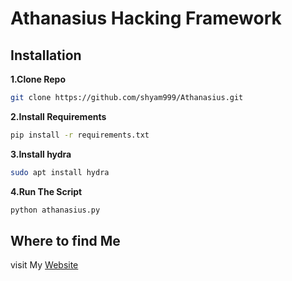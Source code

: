 # Athanasius Hacking Framework

## Installation
**1.Clone Repo**
```sh
git clone https://github.com/shyam999/Athanasius.git
```
**2.Install Requirements**
```sh
pip install -r requirements.txt
```
**3.Install hydra**
```sh
sudo apt install hydra
```
**4.Run The Script**
```sh
python athanasius.py
```

## Where to find Me
visit My [Website](https://github.com/rhemanth832)
